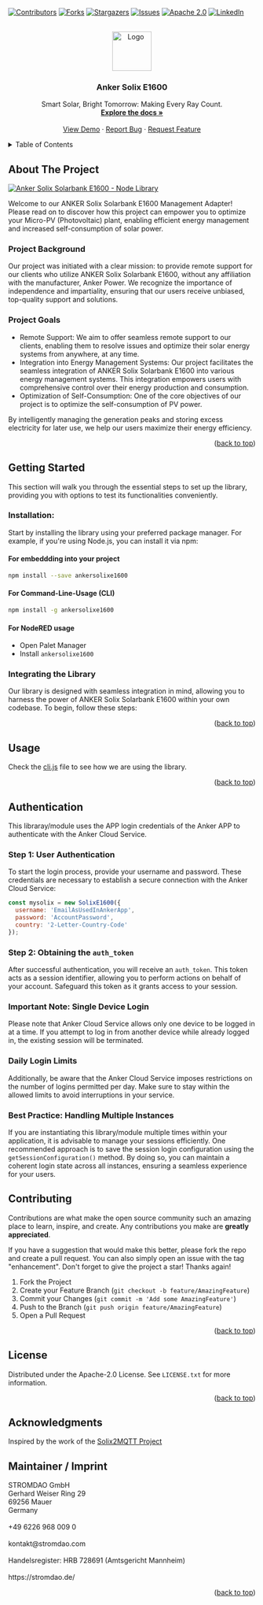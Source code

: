 <a name="readme-top"></a>
<!-- PROJECT SHIELDS -->
<!--
*** I'm using markdown "reference style" links for readability.
*** Reference links are enclosed in brackets [ ] instead of parentheses ( ).
*** See the bottom of this document for the declaration of the reference variables
*** for contributors-url, forks-url, etc. This is an optional, concise syntax you may use.
*** https://www.markdownguide.org/basic-syntax/#reference-style-links
-->
[![Contributors][contributors-shield]][contributors-url]
[![Forks][forks-shield]][forks-url]
[![Stargazers][stars-shield]][stars-url]
[![Issues][issues-shield]][issues-url]
[![Apache 2.0][license-shield]][license-url]
[![LinkedIn][linkedin-shield]][linkedin-url]



<!-- PROJECT LOGO -->
<br />
<div align="center">
  <a href="https://github.com/energychain/AnkerSolixE1600">
    <img src="https://cdn.shopify.com/s/files/1/0665/2506/9578/collections/ankersolixe1600.png?v=1698079497" alt="Logo" width="80" height="80">
  </a>

  <h3 align="center">Anker Solix E1600</h3>

  <p align="center">
    Smart Solar, Bright Tomorrow: Making Every Ray Count.
    <br />
    <a href="https://github.com/energychain/AnkerSolixE1600"><strong>Explore the docs »</strong></a>
    <br />
    <br />
    <a href="https://github.com/energychain/AnkerSolixE1600">View Demo</a>
    ·
    <a href="https://github.com/energychain/AnkerSolixE1600/issues">Report Bug</a>
    ·
    <a href="https://github.com/energychain/AnkerSolixE1600/issues">Request Feature</a>
  </p>
</div>



<!-- TABLE OF CONTENTS -->
<details>
  <summary>Table of Contents</summary>
  <ol>
    <li>
      <a href="#about-the-project">About The Project</a>
      <ul>
        <li><a href="#built-with">Built With</a></li>
      </ul>
    </li>
    <li>
      <a href="#getting-started">Getting Started</a>
    </li>
    <li><a href="#usage">Usage</a></li>
    <li><a href="#contributing">Contributing</a></li>
    <li><a href="#license">License</a></li>
    <li><a href="#contact">Contact</a></li>
    <li><a href="#acknowledgments">Acknowledgments</a></li>
  </ol>
</details>



<!-- ABOUT THE PROJECT -->
## About The Project

[![Anker Solix Solarbank E1600 - Node Library][product-screenshot]](https://corrently.energy/products/anker-solix-solarbank-e1600-vorbestellung)

Welcome to our ANKER Solix Solarbank E1600 Management Adapter! Please read on to discover how this project can empower you to optimize your Micro-PV (Photovoltaic) plant, enabling efficient energy management and increased self-consumption of solar power.

### Project Background
Our project was initiated with a clear mission: to provide remote support for our clients who utilize ANKER Solix Solarbank E1600, without any affiliation with the manufacturer, Anker Power. We recognize the importance of independence and impartiality, ensuring that our users receive unbiased, top-quality support and solutions.

### Project Goals
- Remote Support: We aim to offer seamless remote support to our clients, enabling them to resolve issues and optimize their solar energy systems from anywhere, at any time.
- Integration into Energy Management Systems: Our project facilitates the seamless integration of ANKER Solix Solarbank E1600 into various energy management systems. This integration empowers users with comprehensive control over their energy production and consumption.
- Optimization of Self-Consumption: One of the core objectives of our project is to optimize the self-consumption of PV power. 

By intelligently managing the generation peaks and storing excess electricity for later use, we help our users maximize their energy efficiency.

<p align="right">(<a href="#readme-top">back to top</a>)</p>

<!-- GETTING STARTED -->
## Getting Started

This section will walk you through the essential steps to set up the library, providing you with options to test its functionalities conveniently.


### Installation: 
Start by installing the library using your preferred package manager. For example, if you're using Node.js, you can install it via npm:

#### For embeddding into your project
```bash
npm install --save ankersolixe1600
```

#### For Command-Line-Usage (CLI)
```bash
npm install -g ankersolixe1600
```
#### For NodeRED usage
- Open Palet Manager
- Install `ankersolixe1600`

### Integrating the Library
Our library is designed with seamless integration in mind, allowing you to harness the power of ANKER Solix Solarbank E1600 within your own codebase. 
To begin, follow these steps:

<p align="right">(<a href="#readme-top">back to top</a>)</p>

<!-- USAGE EXAMPLES -->
## Usage

Check the [cli.js](./cli.js) file to see how we are using the library.

<p align="right">(<a href="#readme-top">back to top</a>)</p>

## Authentication
This libraray/module uses the APP login credentials of the Anker APP to authenticate with the Anker Cloud Service.

### Step 1: User Authentication
To start the login process, provide your username and password. These credentials are necessary to establish a secure connection with the Anker Cloud Service:
```javascript
const mysolix = new SolixE1600({
  username: 'EmailAsUsedInAnkerApp',
  password: 'AccountPassword',
  country: '2-Letter-Country-Code'
});
```

### Step 2: Obtaining the `auth_token`

After successful authentication, you will receive an `auth_token`. This token acts as a session identifier, allowing you to perform actions on behalf of your account. Safeguard this token as it grants access to your session.

### Important Note: Single Device Login

Please note that Anker Cloud Service allows only one device to be logged in at a time. If you attempt to log in from another device while already logged in, the existing session will be terminated.

### Daily Login Limits

Additionally, be aware that the Anker Cloud Service imposes restrictions on the number of logins permitted per day. Make sure to stay within the allowed limits to avoid interruptions in your service.

### Best Practice: Handling Multiple Instances

If you are instantiating this library/module multiple times within your application, it is advisable to manage your sessions efficiently. One recommended approach is to save the session login configuration using the `getSessionConfiguration()` method. By doing so, you can maintain a coherent login state across all instances, ensuring a seamless experience for your users.


<!-- CONTRIBUTING -->
## Contributing

Contributions are what make the open source community such an amazing place to learn, inspire, and create. Any contributions you make are **greatly appreciated**.

If you have a suggestion that would make this better, please fork the repo and create a pull request. You can also simply open an issue with the tag "enhancement".
Don't forget to give the project a star! Thanks again!

1. Fork the Project
2. Create your Feature Branch (`git checkout -b feature/AmazingFeature`)
3. Commit your Changes (`git commit -m 'Add some AmazingFeature'`)
4. Push to the Branch (`git push origin feature/AmazingFeature`)
5. Open a Pull Request

<p align="right">(<a href="#readme-top">back to top</a>)</p>



<!-- LICENSE -->
## License

Distributed under the Apache-2.0 License. See `LICENSE.txt` for more information.

<p align="right">(<a href="#readme-top">back to top</a>)</p>


<!-- ACKNOWLEDGMENTS -->
## Acknowledgments

Inspired by the work of the [Solix2MQTT Project](https://github.com/tomquist/solix2mqtt)

## Maintainer / Imprint

<addr>
STROMDAO GmbH  <br/>
Gerhard Weiser Ring 29  <br/>
69256 Mauer  <br/>
Germany  <br/>
  <br/>
+49 6226 968 009 0  <br/>
  <br/>
kontakt@stromdao.com  <br/>
  <br/>
Handelsregister: HRB 728691 (Amtsgericht Mannheim)<br/>
  <br/>
https://stromdao.de/<br/>
</addr>


<p align="right">(<a href="#readme-top">back to top</a>)</p>



<!-- MARKDOWN LINKS & IMAGES -->
<!-- https://www.markdownguide.org/basic-syntax/#reference-style-links -->
[contributors-shield]: https://img.shields.io/github/contributors/energychain/AnkerSolixE1600.svg?style=for-the-badge
[contributors-url]: https://github.com/energychain/AnkerSolixE1600/graphs/contributors
[forks-shield]: https://img.shields.io/github/forks/energychain/AnkerSolixE1600.svg?style=for-the-badge
[forks-url]: https://github.com/energychain/AnkerSolixE1600/network/members
[stars-shield]: https://img.shields.io/github/stars/energychain/AnkerSolixE1600.svg?style=for-the-badge
[stars-url]: https://github.com/energychain/AnkerSolixE1600/stargazers
[issues-shield]: https://img.shields.io/github/issues/energychain/AnkerSolixE1600.svg?style=for-the-badge
[issues-url]: https://github.com/energychain/AnkerSolixE1600/issues
[license-shield]: https://img.shields.io/github/license/energychain/AnkerSolixE1600.svg?style=for-the-badge
[license-url]: https://github.com/energychain/AnkerSolixE1600/blob/master/LICENSE.txt
[linkedin-shield]: https://img.shields.io/badge/-LinkedIn-black.svg?style=for-the-badge&logo=linkedin&colorB=555
[linkedin-url]: https://www.linkedin.com/company/stromdao/?originalSubdomain=de
[product-screenshot]: https://cdn.shopify.com/s/files/1/0665/2506/9578/collections/ankersolixe1600.png?v=1698079497
[Next.js]: https://img.shields.io/badge/next.js-000000?style=for-the-badge&logo=nextdotjs&logoColor=white
[Next-url]: https://nextjs.org/
[React.js]: https://img.shields.io/badge/React-20232A?style=for-the-badge&logo=react&logoColor=61DAFB
[React-url]: https://reactjs.org/
[Vue.js]: https://img.shields.io/badge/Vue.js-35495E?style=for-the-badge&logo=vuedotjs&logoColor=4FC08D
[Vue-url]: https://vuejs.org/
[Angular.io]: https://img.shields.io/badge/Angular-DD0031?style=for-the-badge&logo=angular&logoColor=white
[Angular-url]: https://angular.io/
[Svelte.dev]: https://img.shields.io/badge/Svelte-4A4A55?style=for-the-badge&logo=svelte&logoColor=FF3E00
[Svelte-url]: https://svelte.dev/
[Laravel.com]: https://img.shields.io/badge/Laravel-FF2D20?style=for-the-badge&logo=laravel&logoColor=white
[Laravel-url]: https://laravel.com
[Bootstrap.com]: https://img.shields.io/badge/Bootstrap-563D7C?style=for-the-badge&logo=bootstrap&logoColor=white
[Bootstrap-url]: https://getbootstrap.com
[JQuery.com]: https://img.shields.io/badge/jQuery-0769AD?style=for-the-badge&logo=jquery&logoColor=white
[JQuery-url]: https://jquery.com 